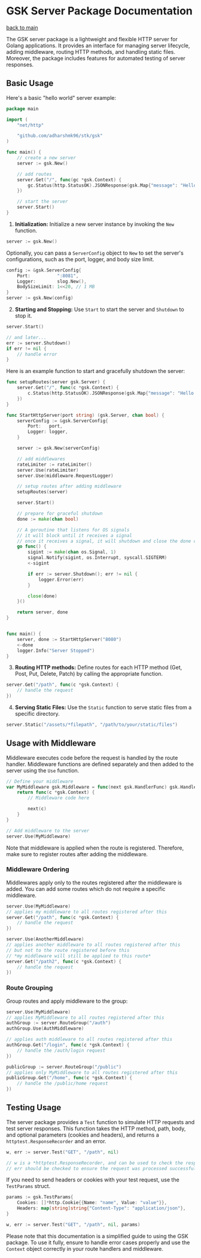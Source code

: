 # GSK Server Package Documentation

[back to main](../README.md)

The GSK server package is a lightweight and flexible HTTP server for Golang applications. It provides an interface for managing server lifecycle, adding middleware, routing HTTP methods, and handling static files. Moreover, the package includes features for automated testing of server responses.

## Basic Usage

Here's a basic "hello world" server example:

```go
package main

import (
	"net/http"

	"github.com/adharshmk96/stk/gsk"
)

func main() {
	// create a new server
	server := gsk.New()

	// add routes
	server.Get("/", func(gc *gsk.Context) {
		gc.Status(http.StatusOK).JSONResponse(gsk.Map{"message": "Hello World"})
	})

	// start the server
	server.Start()
}
```

1. **Initialization:** Initialize a new server instance by invoking the `New` function.

```go
server := gsk.New()
```

Optionally, you can pass a `ServerConfig` object to `New` to set the server's configurations, such as the port, logger, and body size limit.

```go
config := &gsk.ServerConfig{
	Port:          ":8081",
	Logger:        slog.New(),
	BodySizeLimit: 1<<20, // 1 MB
}
server := gsk.New(config)
```

2. **Starting and Stopping:** Use `Start` to start the server and `Shutdown` to stop it.

```go
server.Start()

// and later...
err := server.Shutdown()
if err != nil {
    // handle error
}
```

Here is an example function to start and gracefully shutdown the server:

```go
func setupRoutes(server gsk.Server) {
    server.Get("/", func(c *gsk.Context) {
        c.Status(http.StatusOK).JSONResponse(gsk.Map{"message": "Hello World"})
    })
}

func StartHttpServer(port string) (gsk.Server, chan bool) {
    serverConfig := &gsk.ServerConfig{
		Port:   port,
		Logger: logger,
	}

	server := gsk.New(serverConfig)

    // add middlewares
	rateLimiter := rateLimiter()
	server.Use(rateLimiter)
	server.Use(middleware.RequestLogger)

    // setup routes after adding middleware
	setupRoutes(server)

	server.Start()

	// prepare for graceful shutdown
	done := make(chan bool)

	// A goroutine that listens for OS signals
	// it will block until it receives a signal
	// once it receives a signal, it will shutdown and close the done channel
	go func() {
		sigint := make(chan os.Signal, 1)
		signal.Notify(sigint, os.Interrupt, syscall.SIGTERM)
		<-sigint

		if err := server.Shutdown(); err != nil {
			logger.Error(err)
		}

		close(done)
	}()

	return server, done
}


func main() {
    server, done := StartHttpServer("8080")
    <-done
    logger.Info("Server Stopped")
}
```

3. **Routing HTTP methods:** Define routes for each HTTP method (Get, Post, Put, Delete, Patch) by calling the appropriate function.

```go
server.Get("/path", func(c *gsk.Context) {
    // handle the request
})
```

4. **Serving Static Files:** Use the `Static` function to serve static files from a specific directory.

```go
server.Static("/assets/*filepath", "/path/to/your/static/files")
```

## Usage with Middleware

Middleware executes code before the request is handled by the route handler. Middleware functions are defined separately and then added to the server using the `Use` function.

```go
// Define your middleware
var MyMiddleware gsk.Middleware = func(next gsk.HandlerFunc) gsk.HandlerFunc {
    return func(c *gsk.Context) {
        // Middleware code here

        next(c)
    }
}

// Add middleware to the server
server.Use(MyMiddleware)
```

Note that middleware is applied when the route is registered. Therefore, make sure to register routes after adding the middleware.

### Middleware Ordering

Middlewares apply only to the routes registered after the middleware is added. You can add some routes which do not require a specific middleware.

```go
server.Use(MyMiddleware)
// applies my middleware to all routes registered after this
server.Get("/path", func(c *gsk.Context) {
    // handle the request
})

server.Use(AnotherMiddleware)
// applies another middleware to all routes registered after this
// but not to the route registered before this
// *my middleware will still be applied to this route*
server.Get("/path2", func(c *gsk.Context) {
    // handle the request
})
```

### Route Grouping

Group routes and apply middleware to the group:

```go
server.Use(MyMiddleware)
// applies MyMiddleware to all routes registered after this
authGroup := server.RouteGroup("/auth")
authGroup.Use(AuthMiddleware)

// applies auth middleware to all routes registered after this
authGroup.Get("/login", func(c *gsk.Context) {
	// handle the /auth/login request
})

publicGroup := server.RouteGroup("/public")
// applies only MyMiddleware to all routes registered after this
publicGroup.Get("/home", func(c *gsk.Context) {
	// handle the /public/home request
})
```

## Testing Usage

The server package provides a `Test` function to simulate HTTP requests and test server responses. This function takes the HTTP method, path, body, and optional parameters (cookies and headers), and returns a `httptest.ResponseRecorder` and an error.

```go
w, err := server.Test("GET", "/path", nil)

// w is a *httptest.ResponseRecorder, and can be used to check the response
// err should be checked to ensure the request was processed successfully
```

If you need to send headers or cookies with your test request, use the `TestParams` struct.

```go
params := gsk.TestParams{
	Cookies: []*http.Cookie{{Name: "name", Value: "value"}},
	Headers: map[string]string{"Content-Type": "application/json"},
}

w, err := server.Test("GET", "/path", nil, params)
```

Please note that this documentation is a simplified guide to using the GSK package. To use it fully, ensure to handle error cases properly and use the `Context` object correctly in your route handlers and middleware.

